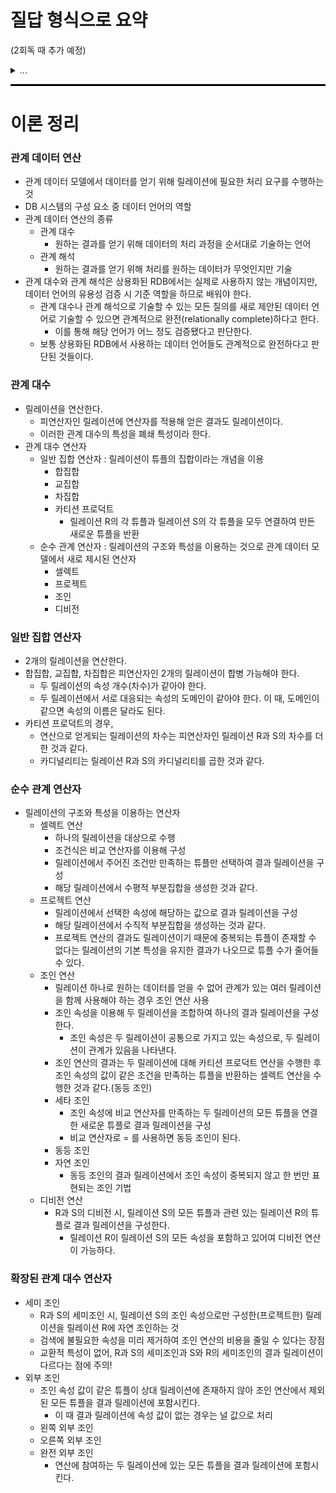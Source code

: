 # 질답 형식으로 요약
(2회독 때 추가 예정)
<details>
<summary>...</summary>

...
</details>

<hr style="height: 3px; background-color: black; border: none;">

# 이론 정리

### 관계 데이터 연산
- 관계 데이터 모델에서 데이터를 얻기 위해 릴레이션에 필요한 처리 요구를 수행하는 것
- DB 시스템의 구성 요소 중 데이터 언어의 역할
- 관계 데이터 연산의 종류
  - 관계 대수
    - 원하는 결과를 얻기 위해 데이터의 처리 과정을 순서대로 기술하는 언어
  - 관계 해석
    - 원하는 결과를 얻기 위해 처리를 원하는 데이터가 무엇인지만 기술
- 관계 대수와 관계 해석은 상용화된 RDB에서는 실제로 사용하지 않는 개념이지만, 데이터 언어의 유용성 검증 시 기준 역할을 하므로 배워야 한다.
  - 관계 대수나 관계 해석으로 기술할 수 있는 모든 질의를 새로 제안된 데이터 언어로 기술할 수 있으면 관계적으로 완전(relationally complete)하다고 한다.
    - 이를 통해 해당 언어가 어느 정도 검증됐다고 판단한다.
  - 보통 상용화된 RDB에서 사용하는 데이터 언어들도 관계적으로 완전하다고 판단된 것들이다.

### 관계 대수
- 릴레이션을 연산한다.
  - 피연산자인 릴레이션에 연산자를 적용해 얻은 결과도 릴레이션이다.
  - 이러한 관계 대수의 특성을 폐쇄 특성이라 한다.
- 관계 대수 연산자
  - 일반 집합 연산자 : 릴레이션이 튜플의 집합이라는 개념을 이용
    - 합집합
    - 교집합
    - 차집합
    - 카티션 프로덕트
      - 릴레이션 R의 각 튜플과 릴레이션 S의 각 튜플을 모두 연결하여 만든 새로운 튜플을 반환
  - 순수 관계 연산자 : 릴레이션의 구조와 특성을 이용하는 것으로 관계 데이터 모델에서 새로 제시된 연산자
    - 셀렉트
    - 프로젝트
    - 조인
    - 디비전

### 일반 집합 연산자
- 2개의 릴레이션을 연산한다.
- 합집합, 교집합, 차집합은 피연산자인 2개의 릴레이션이 합병 가능해야 한다.
  - 두 릴레이션의 속성 개수(차수)가 같아야 한다.
  - 두 릴레이션에서 서로 대응되는 속성의 도메인이 같아야 한다. 이 때, 도메인이 같으면 속성의 이름은 달라도 된다.
- 카티션 프로덕트의 경우, 
  - 연산으로 얻게되는 릴레이션의 차수는 피연산자인 릴레이션 R과 S의 차수를 더한 것과 같다.
  - 카디널리티는 릴레이션 R과 S의 카디널리티를 곱한 것과 같다.

### 순수 관계 연산자
- 릴레이션의 구조와 특성을 이용하는 연산자
  - 셀렉트 연산
    - 하나의 릴레이션을 대상으로 수행
    - 조건식은 비교 연산자를 이용해 구성
    - 릴레이션에서 주어진 조건만 만족하는 튜플만 선택하여 결과 릴레이션을 구성
    - 해당 릴레이션에서 수평적 부분집합을 생성한 것과 같다.
  - 프로젝트 연산
    - 릴레이션에서 선택한 속성에 해당하는 값으로 결과 릴레이션을 구성
    - 해당 릴레이션에서 수직적 부분집합을 생성하는 것과 같다.
    - 프로젝트 연산의 결과도 릴레이션이기 때문에 중복되는 튜플이 존재할 수 없다는 릴레이션의 기본 특성을 유지한 결과가 나오므로 튜플 수가 줄어들 수 있다.
  - 조인 연산
    - 릴레이션 하나로 원하는 데이터를 얻을 수 없어 관계가 있는 여러 릴레이션을 함께 사용해야 하는 경우 조인 연산 사용
    - 조인 속성을 이용해 두 릴레이션을 조합하여 하나의 결과 릴레이션을 구성한다.
      - 조인 속성은 두 릴레이션이 공통으로 가지고 있는 속성으로, 두 릴레이션이 관계가 있음을 나타낸다.
    - 조인 연산의 결과는 두 릴레이션에 대해 카티션 프로덕트 연산을 수행한 후 조인 속성의 값이 같은 조건을 만족하는 튜플을 반환하는 셀렉트 연산을 수행한 것과 같다.(동등 조인)
    - 세타 조인
      - 조인 속성에 비교 연산자를 만족하는 두 릴레이션의 모든 튜플을 연결한 새로운 튜플로 결과 릴레이션을 구성
      - 비교 연산자로 = 를 사용하면 동등 조인이 된다.
    - 동등 조인
    - 자연 조인
      - 동등 조인의 결과 릴레이션에서 조인 속성이 중복되지 않고 한 번만 표현되는 조인 기법
  - 디비전 연산
    - R과 S의 디비전 시, 릴레이션 S의 모든 튜플과 관련 있는 릴레이션 R의 튜플로 결과 릴레이션을 구성한다.
      - 릴레이션 R이 릴레이션 S의 모든 속성을 포함하고 있어여 디비전 연산이 가능하다.

### 확장된 관계 대수 연산자
- 세미 조인
  - R과 S의 세미조인 시, 릴레이션 S의 조인 속성으로만 구성한(프로젝트한) 릴레이션을 릴레이션 R에 자연 조인하는 것
  - 검색에 불필요한 속성을 미리 제거하여 조인 연산의 비용을 줄일 수 있다는 장점
  - 교환적 특성이 없어, R과 S의 세미조인과 S와 R의 세미조인의 결과 릴레이션이 다르다는 점에 주의!
- 외부 조인
  - 조인 속성 값이 같은 튜플이 상대 릴레이션에 존재하지 않아 조인 연산에서 제외된 모든 튜플을 결과 릴레이션에 포함시킨다.
    - 이 때 결과 릴레이션에 속성 값이 없는 경우는 널 값으로 처리
  - 왼쪽 외부 조인
  - 오른쪽 외부 조인
  - 완전 외부 조인
    - 연산에 참여하는 두 릴레이션에 있는 모든 튜플을 결과 릴레이션에 포함시킨다.
